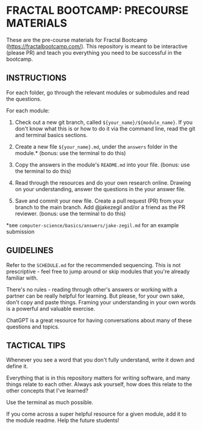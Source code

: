 # FRACTAL BOOTCAMP: PRECOURSE MATERIALS

These are the pre-course materials for Fractal Bootcamp (https://fractalbootcamp.com/). This repository is meant to be interactive (please PR) and teach you everything you need to be successful in the bootcamp.

## INSTRUCTIONS

For each folder, go through the relevant modules or submodules and read the questions.

For each module:

1. Check out a new git branch, called `${your_name}/${module_name}`. If you don't know what this is or how to do it via the command line, read the git and terminal basics sections.

2. Create a new file `${your_name}.md`, under the `answers` folder in the module.* (bonus: use the terminal to do this)

3. Copy the answers in the module's `README.md` into your file. (bonus: use the terminal to do this)

4. Read through the resources and do your own research online. Drawing on your understanding, answer the questions in the your answer file.

5. Save and commit your new file. Create a pull request (PR) from your branch to the main branch. Add @jakezegil and/or a friend as the PR reviewer. (bonus: use the terminal to do this)

*see `computer-science/basics/answers/jake-zegil.md` for an example submission

## GUIDELINES

Refer to the `SCHEDULE.md` for the recommended sequencing. This is not prescriptive - feel free to jump around or skip modules that you're already familiar with.

There's no rules - reading through other's answers or working with a partner can be really helpful for learning. But please, for your own sake, don't copy and paste things. Framing your understanding in your own words is a powerful and valuable exercise.

ChatGPT is a great resource for having conversations about many of these questions and topics.

## TACTICAL TIPS

Whenever you see a word that you don't fully understand, write it down and define it.

Everything that is in this repository matters for writing software, and many things relate to each other. Always ask yourself, how does this relate to the other concepts that I've learned?

Use the terminal as much possible.

If you come across a super helpful resource for a given module, add it to the module readme. Help the future students!